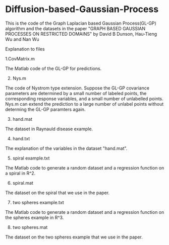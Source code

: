 # Diffusion-based-Gaussian-Process
This is the code of the Graph Laplacian based Gaussian Process(GL-GP) algorithm and the datasets in the paper "GRAPH BASED GAUSSIAN PROCESSES ON RESTRICTED DOMAINS" by David B Dunson, Hau-Tieng Wu and Nan Wu

Explanation to files 

1.CovMatrix.m

The Matlab code of the GL-GP for predictions.

2. Nys.m

The code of Nystrom type extension. Suppose the GL-GP covariance parameters are determined by a small number of labeled points, the corresponding response variables, and a small number of unlabelled points. Nys.m can extend the prediction to a large number of unlabel points without determing the GL-GP paramters again. 

3. hand.mat

The dataset in Raynauld disease example. 

4. hand.txt

The explanation of the variables in the dataset "hand.mat".

5. spiral example.txt

The Matlab code to generate a random dataset and a regression function on a spiral in R^2.

6. spiral.mat

The dataset on the spiral that we use in the paper.

7. two spheres example.txt

The Matlab code to generate a random dataset and a regression function on the spheres example in R^3.

8. two spheres.mat

The dataset on the two spheres example that we use in the paper.
